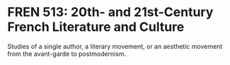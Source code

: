 # FREN 513: 20th- and 21st-Century French Literature and Culture

Studies of a single author, a literary movement, or an aesthetic movement from the avant-garde to postmodernism.